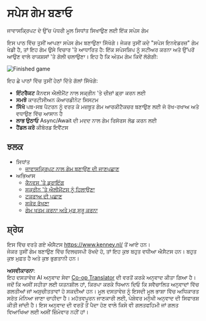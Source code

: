 <!--
CO_OP_TRANSLATOR_METADATA:
{
  "original_hash": "c40a698395ee5102715f7880bba3f2e7",
  "translation_date": "2025-08-25T22:02:07+00:00",
  "source_file": "6-space-game/README.md",
  "language_code": "pa"
}
-->
# ਸਪੇਸ ਗੇਮ ਬਣਾਓ

ਜਾਵਾਸਕ੍ਰਿਪਟ ਦੇ ਉੱਚ ਪੱਧਰੀ ਮੂਲ ਸਿਧਾਂਤ ਸਿਖਾਉਣ ਲਈ ਇੱਕ ਸਪੇਸ ਗੇਮ

ਇਸ ਪਾਠ ਵਿੱਚ ਤੁਸੀਂ ਆਪਣਾ ਸਪੇਸ ਗੇਮ ਬਣਾਉਣਾ ਸਿੱਖੋਗੇ। ਜੇਕਰ ਤੁਸੀਂ ਕਦੇ "ਸਪੇਸ ਇਨਵੇਡਰਜ਼" ਗੇਮ ਖੇਡੀ ਹੈ, ਤਾਂ ਇਹ ਗੇਮ ਉਸੇ ਵਿਚਾਰ 'ਤੇ ਆਧਾਰਿਤ ਹੈ: ਇੱਕ ਸਪੇਸਸ਼ਿਪ ਨੂੰ ਸਟੀਅਰ ਕਰਨਾ ਅਤੇ ਉੱਪਰੋਂ ਆਉਣ ਵਾਲੇ ਰਾਕਸ਼ਸਾਂ 'ਤੇ ਗੋਲੀ ਚਲਾਉਣਾ। ਇਹ ਹੈ ਕਿ ਅੰਤਮ ਗੇਮ ਕਿਵੇਂ ਲੱਗੇਗੀ:

![Finished game](../../../6-space-game/images/pewpew.gif)

ਇਹ ਛੇ ਪਾਠਾਂ ਵਿੱਚ ਤੁਸੀਂ ਹੇਠਾਂ ਦਿੱਤੇ ਗੱਲਾਂ ਸਿੱਖੋਗੇ:

- **ਇੰਟਰੈਕਟ** ਕੈਨਵਸ ਐਲੀਮੈਂਟ ਨਾਲ ਸਕ੍ਰੀਨ 'ਤੇ ਚੀਜ਼ਾਂ ਡ੍ਰਾ ਕਰਨ ਲਈ
- **ਸਮਝੋ** ਕਾਰਟੀਸੀਅਨ ਕੋਆਰਡੀਨੇਟ ਸਿਸਟਮ
- **ਸਿੱਖੋ** ਪਬ-ਸਬ ਪੈਟਰਨ ਨੂੰ ਵਰਤ ਕੇ ਮਜ਼ਬੂਤ ਗੇਮ ਆਰਕੀਟੈਕਚਰ ਬਣਾਉਣ ਲਈ ਜੋ ਰੱਖ-ਰਖਾਅ ਅਤੇ ਵਧਾਉਣ ਵਿੱਚ ਆਸਾਨ ਹੈ
- **ਲਾਭ ਉਠਾਓ** Async/Await ਦੀ ਮਦਦ ਨਾਲ ਗੇਮ ਰਿਸੋਰਸ ਲੋਡ ਕਰਨ ਲਈ
- **ਹੈਂਡਲ ਕਰੋ** ਕੀਬੋਰਡ ਇਵੈਂਟਸ

## ਝਲਕ

- ਸਿਧਾਂਤ
   - [ਜਾਵਾਸਕ੍ਰਿਪਟ ਨਾਲ ਗੇਮ ਬਣਾਉਣ ਦੀ ਜਾਣਪਛਾਣ](1-introduction/README.md)
- ਅਭਿਆਸ
   - [ਕੈਨਵਸ 'ਤੇ ਡ੍ਰਾਇੰਗ](2-drawing-to-canvas/README.md)
   - [ਸਕ੍ਰੀਨ 'ਤੇ ਐਲੀਮੈਂਟਸ ਨੂੰ ਹਿਲਾਉਣਾ](3-moving-elements-around/README.md)
   - [ਟਕਰਾਅ ਦੀ ਪਛਾਣ](4-collision-detection/README.md)
   - [ਸਕੋਰ ਰੱਖਣਾ](5-keeping-score/README.md)
   - [ਗੇਮ ਖਤਮ ਕਰਨਾ ਅਤੇ ਮੁੜ ਸ਼ੁਰੂ ਕਰਨਾ](6-end-condition/README.md)

## ਸ਼੍ਰੇਯ

ਇਸ ਵਿੱਚ ਵਰਤੇ ਗਏ ਐਸੈਟਸ https://www.kenney.nl/ ਤੋਂ ਆਏ ਹਨ।  
ਜੇਕਰ ਤੁਸੀਂ ਗੇਮ ਬਣਾਉਣ ਵਿੱਚ ਦਿਲਚਸਪੀ ਰੱਖਦੇ ਹੋ, ਤਾਂ ਇਹ ਕੁਝ ਬਹੁਤ ਵਧੀਆ ਐਸੈਟਸ ਹਨ। ਬਹੁਤ ਕੁਝ ਮੁਫ਼ਤ ਹੈ ਅਤੇ ਕੁਝ ਭੁਗਤਾਨੀ ਹਨ।

**ਅਸਵੀਕਾਰਨਾ**:  
ਇਹ ਦਸਤਾਵੇਜ਼ AI ਅਨੁਵਾਦ ਸੇਵਾ [Co-op Translator](https://github.com/Azure/co-op-translator) ਦੀ ਵਰਤੋਂ ਕਰਕੇ ਅਨੁਵਾਦ ਕੀਤਾ ਗਿਆ ਹੈ। ਜਦੋਂ ਕਿ ਅਸੀਂ ਸਹੀਤਾ ਲਈ ਯਤਨਸ਼ੀਲ ਹਾਂ, ਕਿਰਪਾ ਕਰਕੇ ਧਿਆਨ ਦਿਓ ਕਿ ਸਵੈਚਾਲਿਤ ਅਨੁਵਾਦਾਂ ਵਿੱਚ ਗਲਤੀਆਂ ਜਾਂ ਅਸੁਚੀਤਤਾਵਾਂ ਹੋ ਸਕਦੀਆਂ ਹਨ। ਮੂਲ ਦਸਤਾਵੇਜ਼ ਨੂੰ ਇਸਦੀ ਮੂਲ ਭਾਸ਼ਾ ਵਿੱਚ ਅਧਿਕਾਰਤ ਸਰੋਤ ਮੰਨਿਆ ਜਾਣਾ ਚਾਹੀਦਾ ਹੈ। ਮਹੱਤਵਪੂਰਨ ਜਾਣਕਾਰੀ ਲਈ, ਪੇਸ਼ੇਵਰ ਮਨੁੱਖੀ ਅਨੁਵਾਦ ਦੀ ਸਿਫਾਰਸ਼ ਕੀਤੀ ਜਾਂਦੀ ਹੈ। ਇਸ ਅਨੁਵਾਦ ਦੀ ਵਰਤੋਂ ਤੋਂ ਪੈਦਾ ਹੋਣ ਵਾਲੇ ਕਿਸੇ ਵੀ ਗਲਤਫਹਿਮੀ ਜਾਂ ਗਲਤ ਵਿਆਖਿਆ ਲਈ ਅਸੀਂ ਜ਼ਿੰਮੇਵਾਰ ਨਹੀਂ ਹਾਂ।